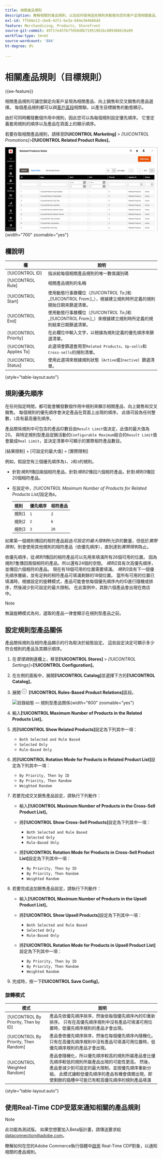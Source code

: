 ```yaml
---
title: 相關產品規則
description: 瞭解相關的產品規則，以及如何使用這些規則來動態向您的客戶呈現相關產品、向上銷售和交叉銷售。
exl-id: ff566e13-cbe8-42f1-be3a-684e364b86dd
feature: Merchandising, Products, Storefront
source-git-commit: 4971fe457b7fd58d8b71951981bc889386610a99
workflow-type: tm+mt
source-wordcount: '884'
ht-degree: 0%

---
```


# 相關產品規則（目標規則）

{{ee-feature}}

相關產品規則可讓您鎖定向客戶呈現為相關產品、向上銷售和交叉銷售的產品選擇。 每個產品規則都可以與[客戶區段](../customers/customer-segments.md)相關聯，以產生目標銷售的動態顯示。

由於可同時觸發數個作用中規則，因此您可以為每個規則設定優先順序。 它會定義套用規則的順序以及產品在頁面上的顯示順序。

若要存取相關產品規則，請移至&#x200B;**[!UICONTROL Marketing]** > _[!UICONTROL Promotions]_>**[!UICONTROL Related Product Rules]**。

![相關產品規則清單](./assets/related-products-rules.png){width="700" zoomable="yes"}

## 欄說明

| 欄 | 說明 |
|--- |--- |
| [!UICONTROL ID] | 指派給每個相關產品規則的唯一數值識別碼 |
| [!UICONTROL Rule] | 相關產品規則的名稱 |
| [!UICONTROL Start] | 使用動態行事曆欄位（_[!UICONTROL To:]_&#x200B;和_[!UICONTROL From:]_），根據建立規則時所定義的規則開始日期來篩選清單。 |
| [!UICONTROL End] | 使用動態行事曆欄位（_[!UICONTROL To:]_&#x200B;和_[!UICONTROL From:]_）來根據建立規則時所定義的規則結束日期篩選清單。 |
| [!UICONTROL Priority] | 在此欄位中輸入文字，以根據為規則定義的優先順序來篩選清單。 |
| [!UICONTROL Applies To] | 此選項會篩選套用至`Related Products`、`Up-sells`和`Cross-sells`的規則清單。 |
| [!UICONTROL Status] | 使用此選項來根據規則狀態（`Active`或`Inactive`）篩選清單。 |

{style="table-layout:auto"}

## 規則優先順序

在任何指定時間，都可能會觸發數個作用中規則來顯示相關產品、向上銷售和交叉銷售。 每個規則的優先順序會決定產品在頁面上出現的順序。 此值可設為任何整數，`1`具有最高優先順序。

產品關係規則中可包含的產品ID數目由`Result Limit`值決定，此值的最大值為20。 與特定規則型產品促銷活動的`Configurable Maximum`結合的`Result Limit`值會變成`Real Limit`，並決定清單中可顯示的實際相符產品數目。

[結果限制] + [可設定的最大值] = [實際限制]

例如，假設您有三個優先順序為`1`、`2`和`3`的規則。

- 針對&#x200B;_規則1_&#x200B;傳回兩個相符產品，針對&#x200B;_規則2_&#x200B;傳回六個相符產品，針對&#x200B;_規則3_&#x200B;傳回20個相符產品。
- 在設定中，_[!UICONTROL Maximum Number of Products for Related Products List]_&#x200B;設定為`6`。

  | 規則 | 優先順序 | 相符產品 |
  |---|---|-----|
  | 規則1 | `1` | `2` |
  | 規則2 | `2` | `6` |
  | 規則3 | `3` | `20` |

如果第一個規則傳回的相符產品超過&#x200B;_可設定的最大限制_&#x200B;所允許的數量，但低於&#x200B;_實際限制_，則會使用其他規則的相符產品（依優先順序），直到達到&#x200B;_實際限制_&#x200B;為止。

依優先順序，從&#x200B;_規則1_&#x200B;傳回的相符產品可以先用來填滿所有26個可用的位置。 因為規則1隻傳回兩個相符的產品，所以還有24個的空間。 _規則2_&#x200B;具有次高優先順序，並傳回六個相符的產品。 現在有18個可用的位置需要填滿。 _規則3_&#x200B;具有下一個優先順序層級，並有足夠的相符產品可填滿剩餘的18個位置。 當所有可用的位置已填滿時，根據設定的旋轉模式，產品可能會依每個優先順序內的ID進行隨機或排序，然後減少到可設定的最大限制。 在此案例中，其餘六個產品會出現在商店中。

>[!NOTE]
>
>無論旋轉模式為何，選取的產品一律會顯示在規則型產品之前。

## 設定規則型產品關係

產品關係規則及相符產品顯示的行為取決於組態設定。 這些設定決定可顯示多少符合規則的產品及其顯示順序。

1. 在&#x200B;_管理員_&#x200B;側邊欄上，移至&#x200B;**[!UICONTROL Stores]** > _[!UICONTROL Settings]_>**[!UICONTROL Configuration]**。

1. 在左側的面板中，展開&#x200B;**[!UICONTROL Catalog]**&#x200B;並選擇下方的&#x200B;**[!UICONTROL Catalog]**。

1. 展開![展開](../assets/icon-display-expand.png) **[!UICONTROL Rules-Based Product Relations]**&#x200B;區段。

   ![目錄組態 — 規則型產品關係](../configuration-reference/catalog/assets/catalog-rule-based-product-relations.png){width="600" zoomable="yes"}

1. 輸入&#x200B;**[!UICONTROL Maximum Number of Products in the Related Products List]**。

1. 將&#x200B;**[!UICONTROL Show Related Products]**&#x200B;設定為下列其中一項：

   - `Both Selected and Rule Based`
   - `Selected Only`
   - `Rule-Based Only`

1. 將&#x200B;**[!UICONTROL Rotation Mode for Products in Related Product List]**&#x200B;設定為下列其中一項：

   - `By Priority, Then by ID`
   - `By Priority, Then Random`
   - `Weighted Random`

1. 若要完成交叉銷售產品設定，請執行下列動作：

   - 輸入&#x200B;**[!UICONTROL Maximum Number of Products in the Cross-Sell Product List]**。

   - 將&#x200B;**[!UICONTROL Show Cross-Sell Products]**&#x200B;設定為下列其中一項：

      - `Both Selected and Rule Based`
      - `Selected Only`
      - `Rule-Based Only`

   - 將&#x200B;**[!UICONTROL Rotation Mode for Products in Cross-Sell Product List]**&#x200B;設定為下列其中一項：

      - `By Priority, Then by ID`
      - `By Priority, Then Random`
      - `Weighted Random`

1. 若要完成追加銷售產品設定，請執行下列動作：

   - 輸入&#x200B;**[!UICONTROL Maximum Number of Products in the Upsell Product List]**。

   - 將&#x200B;**[!UICONTROL Show Upsell Products]**&#x200B;設定為下列其中一項：

      - `Both Selected and Rule Based`
      - `Selected Only`
      - `Rule-Based Only`

   - 將&#x200B;**[!UICONTROL Rotation Mode for Products in Upsell Product List]**&#x200B;設定為下列其中一項：

      - `By Priority, Then by ID`
      - `By Priority, Then Random`
      - `Weighted Random`

1. 完成時，按一下&#x200B;**[!UICONTROL Save Config]**。

### 旋轉模式

| 模式 | 說明 |
|---|---|
| [!UICONTROL By Priority, Then by ID] | 產品先依優先順序排序，然後依每個優先順序內的ID重新排序。 只有在高優先順序規則中沒有產品可填滿可用位置時，低優先順序規則的產品才會出現。 |
| [!UICONTROL By Priority, Then Random] | 產品會依優先順序排序，然後在每個優先順序內隨機化。 只有在高優先順序規則中沒有產品可填滿可用位置時，低優先順序規則的產品才會出現。 |
| [!UICONTROL Weighted Random] | 產品會隨機化，所以優先順序較高的規則所屬產品會比優先順序較低的規則所屬產品出現的可能性更高。 然後，產品會減少到可設定的最大限制，並按優先順序重新分組。 此模式讓較低優先順序的產品有機會偶爾出現，即使剩餘的插槽中可能已有較高優先順序的規則產品填滿 |

{style="table-layout:auto"}

## 使用Real-Time CDP受眾來通知相關的產品規則

>[!NOTE]
>
>此功能為測試版。 如果您想要加入Beta版計畫，請傳送要求給[dataconnection@adobe.com](mailto:dataconnection@adobe.com)。


瞭解如何在您的Adobe Commerce執行個體中[啟用](../customers/audience-activation.md) Real-Time CDP對象，以通知相關的產品規則。
